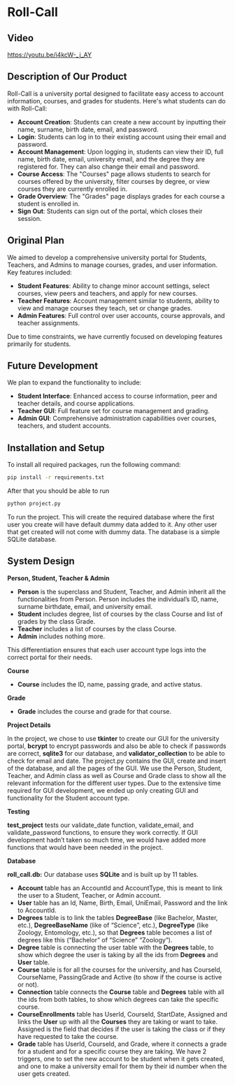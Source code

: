 # Roll-Call

## Video
https://youtu.be/i4kcW-_j_AY

## Description of Our Product
Roll-Call is a university portal designed to facilitate easy access to account information, courses, and grades for students. Here's what students can do with Roll-Call:
- **Account Creation**: Students can create a new account by inputting their name, surname, birth date, email, and password.
- **Login**: Students can log in to their existing account using their email and password.
- **Account Management**: Upon logging in, students can view their ID, full name, birth date, email, university email, and the degree they are registered for. They can also change their email and password.
- **Course Access**: The "Courses" page allows students to search for courses offered by the university, filter courses by degree, or view courses they are currently enrolled in.
- **Grade Overview**: The "Grades" page displays grades for each course a student is enrolled in.
- **Sign Out**: Students can sign out of the portal, which closes their session.

## Original Plan
We aimed to develop a comprehensive university portal for Students, Teachers, and Admins to manage courses, grades, and user information. Key features included:
- **Student Features**: Ability to change minor account settings, select courses, view peers and teachers, and apply for new courses.
- **Teacher Features**: Account management similar to students, ability to view and manage courses they teach, set or change grades.
- **Admin Features**: Full control over user accounts, course approvals, and teacher assignments.

Due to time constraints, we have currently focused on developing features primarily for students.

## Future Development
We plan to expand the functionality to include:
- **Student Interface**: Enhanced access to course information, peer and teacher details, and course applications.
- **Teacher GUI**: Full feature set for course management and grading.
- **Admin GUI**: Comprehensive administration capabilities over courses, teachers, and student accounts.

## Installation and Setup
To install all required packages, run the following command:
```bash
pip install -r requirements.txt
```
After that you should be able to run 
```bash
python project.py
```
To  run the project.
This will create the required database where the first user you create will have default dummy data added to it. Any other user that get created will not come with dummy data.
The database is a simple SQLite database.

## System Design
**Person, Student, Teacher & Admin**
- **Person** is the superclass and Student, Teacher, and Admin inherit all the functionalities from Person. Person includes the individual’s ID, name, surname birthdate, email, and university email.
- **Student** includes degree, list of courses by the class Course and list of grades by the class Grade.
- **Teacher** includes a list of courses by the class Course.
- **Admin** includes nothing more.

This differentiation ensures that each user account type logs into the correct portal for their needs.

**Course**
- **Course** includes the ID, name, passing grade, and active status.

**Grade**
- **Grade** includes the course and grade for that course.

**Project Details**

In the project, we chose to use **tkinter** to create our GUI for the university portal, **bcrypt** to encrypt passwords and also be able to check if passwords are correct, **sqlite3** for our database, and **validator_collection** to be able to check for email and date. The project.py contains the GUI, create and insert of the database, and all the pages of the GUI. We use the Person, Student, Teacher, and Admin class as well as Course and Grade class to show all the relevant information for the different user types. Due to the extensive time required for GUI development, we ended up only creating GUI and functionality for the Student account type.

**Testing**

**test_project** tests our validate_date function, validate_email, and validate_password functions, to ensure they work correctly. If GUI development hadn’t taken so much time, we would have added more functions that would have been needed in the project.

**Database**

**roll_call.db:** Our database uses **SQLite** and is built up by 11 tables. 
- **Account** table has an AccountId and AccountType, this is meant to link the user to a Student, Teacher, or Admin account. 
- **User** table has an Id, Name, Birth, Email, UniEmail, Password and the link to AccountId. 
- **Degrees** table is to link the tables **DegreeBase** (like Bachelor, Master, etc.), **DegreeBaseName** (like of “Science”, etc.), **DegreeType** (like Zoology, Entomology, etc.), so that **Degrees** table becomes a list of degrees like this (“Bachelor” of “Science” “Zoology”). 
- **Degree** table is connecting the user table with the **Degrees** table, to show which degree the user is taking by all the ids from **Degrees** and **User** table. 
- **Course** table is for all the courses for the university, and has CourseId, CourseName, PassingGrade and Active (to show if the course is active or not). 
- **Connection** table connects the **Course** table and **Degrees** table with all the ids from both tables, to show which degrees can take the specific course. 
- **CourseEnrollments** table has UserId, CourseId, StartDate, Assigned and links the **User** up with all the **Courses** they are taking or want to take. Assigned is the field that decides if the user is taking the class or if they have requested to take the course. 
- **Grade** table has UserId, CourseId, and Grade, where it connects a grade for a student and for a specific course they are taking. We have 2 triggers, one to set the new account to be student when it gets created, and one to make a university email for them by their id number when the user gets created.


